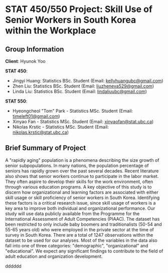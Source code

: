 # STAT 450/550 Project: Skill Use of Senior Workers in South Korea within the Workplace
## Group Information

**Client**: Hyunok Yoo

**STAT 450**:

- Jingyi Huang: Statistics BSc. Student (Email: kellyhuangubc@gmail.com)
- Zhen Liu: Statistics BSc. Student (Email: liuzheneva529@gmail.com)
- Linda Liu: Statistics BSc. Student (Email: lindaliuubc@gmail.com)

**STAT 550**:

- Hyeongcheol "Tom" Park - Statistics MSc. Student (Email: timeleft01@gmail.com)
- Xinyao Fan - Statistics MSc. Student (Email: xinyaofan@stat.ubc.ca)
- Nikolas Krstic - Statistics MSc. Student (Email: nikolas.krstic@stat.ubc.ca)


## Brief Summary of Project
A "rapidly aging" population is a phenomena describing the size growth of senior subpopulations. In many nations, the population percentage of seniors has rapidly grown over the past several decades. Recent literature also shows that senior workers continue to participate in the labor market. They often aspire to develop their skills for the work environment, often through various education programs. A key objective of this study is to discern how organizational and learning factors are associated with either skill usage or skill proficiency of senior workers in South Korea. Identifying these factors is a critical research issue, since skill usage of workers is a key area to improve both individual and organizational performance. Our study will use data publicly available from the Programme for the International Assessment of Adult Competencies (PIAAC). The dataset has been restricted to only include baby boomers and traditionalists (50-54 and 55-65 years old) who were employed in the private sector at the time of survey in South Korea. There are a total of 1247 observations within the dataset to be used for our analyses. Most of the variables in the data also fall into one of three categories: "demographic", "organizational" and "educational". We expect any significant findings to contribute to the field of adult education and organization development. 

dddddd
